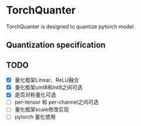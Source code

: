 # TorchQuanter

TorchQuanter is designed to quantize pytorch model.

## Quantization specification


## TODO
- [x] 量化框架Linear、ReLU融合
- [x] 量化框架uint8和int8之间可选
- [x] 是否对称量化可选
- [ ] per-tensor 和 per-channel之间可选
- [ ] 量化框架scale修改实现
- [ ] pytorch 量化使用